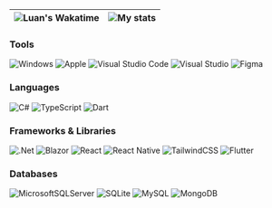 | ![Luan's Wakatime](https://github-readme-stats.vercel.app/api/wakatime?username=lnngn&hide_progress=true&hide_border=true&theme=transparent&langs_count=4&hide=Lua,JSON) | ![My stats](https://github-readme-stats.vercel.app/api?username=lnngn&theme=transparent&hide_border=true) |
| :---: | :---: | 

### Tools
 ![Windows](https://img.shields.io/badge/Windows-0078D6?style=for-the-badge&color=000) ![Apple](https://img.shields.io/badge/Apple-%23000000.svg?style=for-the-badge&color=000AFF) ![Visual Studio Code](https://img.shields.io/badge/Visual%20Studio%20Code-0078d7.svg?style=for-the-badge&color=000AFF) ![Visual Studio](https://img.shields.io/badge/Visual%20Studio-5C2D91.svg?style=for-the-badge&color=000AFF) ![Figma](https://img.shields.io/badge/figma-%23F24E1E.svg?style=for-the-badge&color=000AFF)
### Languages
![C#](https://img.shields.io/badge/c%23-%23239120.svg?style=for-the-badge&color=000AFF) ![TypeScript](https://img.shields.io/badge/typescript-%23007ACC.svg?style=for-the-badge&color=000AFF) ![Dart](https://img.shields.io/badge/dart-%230175C2.svg?style=for-the-badge&color=000AFF)
### Frameworks & Libraries
![.Net](https://img.shields.io/badge/.NET-5C2D91?style=for-the-badge&color=000AFF) ![Blazor](https://img.shields.io/badge/blazor-%235C2D91.svg?style=for-the-badge&color=000AFF) ![React](https://img.shields.io/badge/react-%2320232a.svg?style=for-the-badge&color=000AFF) ![React Native](https://img.shields.io/badge/react_native-%2320232a.svg?style=for-the-badge&color=000AFF) ![TailwindCSS](https://img.shields.io/badge/tailwindcss-%2338B2AC.svg?style=for-the-badge&color=000AFF) ![Flutter](https://img.shields.io/badge/Flutter-%2302569B.svg?style=for-the-badge&color=000AFF)
### Databases
![MicrosoftSQLServer](https://img.shields.io/badge/Microsoft%20SQL%20Server-CC2927?style=for-the-badge&color=000AFF) ![SQLite](https://img.shields.io/badge/sqlite-%2307405e.svg?style=for-the-badge&color=000AFF) ![MySQL](https://img.shields.io/badge/mysql-%2300f.svg?style=for-the-badge&color=000AFF) ![MongoDB](https://img.shields.io/badge/MongoDB-%234ea94b.svg?style=for-the-badge&color=000AFF) 



